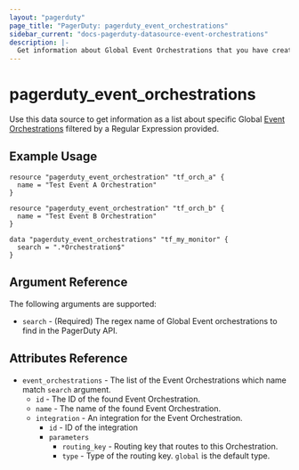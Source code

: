 ```yaml
---
layout: "pagerduty"
page_title: "PagerDuty: pagerduty_event_orchestrations"
sidebar_current: "docs-pagerduty-datasource-event-orchestrations"
description: |-
  Get information about Global Event Orchestrations that you have created.
---
```


# pagerduty\_event_orchestrations

Use this data source to get information as a list about specific Global [Event Orchestrations][1] filtered by a Regular Expression provided.

## Example Usage
```hcl
resource "pagerduty_event_orchestration" "tf_orch_a" {
  name = "Test Event A Orchestration"
}

resource "pagerduty_event_orchestration" "tf_orch_b" {
  name = "Test Event B Orchestration"
}

data "pagerduty_event_orchestrations" "tf_my_monitor" {
  search = ".*Orchestration$"
}

```

## Argument Reference

The following arguments are supported:

* `search` - (Required) The regex name of Global Event orchestrations to find in the PagerDuty API.

## Attributes Reference

* `event_orchestrations` - The list of the Event Orchestrations which name match `search` argument.
  * `id` - The ID of the found Event Orchestration.
  * `name` - The name of the found Event Orchestration.
  * `integration` - An integration for the Event Orchestration.
    * `id` - ID of the integration
    * `parameters`
      * `routing_key` - Routing key that routes to this Orchestration.
      * `type` - Type of the routing key. `global` is the default type.


[1]: https://developer.pagerduty.com/api-reference/7ba0fe7bdb26a-list-event-orchestrations
